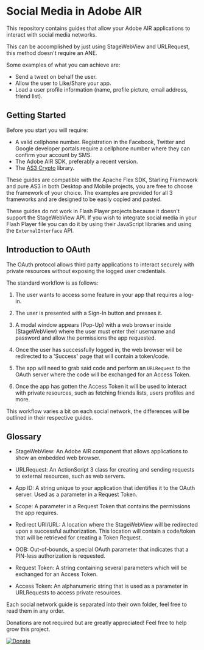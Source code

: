 # Social Media in Adobe AIR

This repository contains guides that allow your Adobe AIR applications to interact with social media networks.

This can be accomplished by just using StageWebView and URLRequest, this method doesn't require an ANE.

Some examples of what you can achieve are:

* Send a tweet on behalf the user.
* Allow the user to Like/Share your app.
* Load a user profile information (name, profile picture, email address, friend list).

## Getting Started

Before you start you will require:

* A valid cellphone number. Registration in the Facebook, Twitter and Google developer portals require a cellphone number where they can confirm your account by SMS.
* The Adobe AIR SDK, preferably a recent version.
* The [AS3 Crypto](http://crypto.hurlant.com/demo/as3crypto.swc) library.

These guides are compatible with the Apache Flex SDK, Starling Framework and pure AS3 in both Desktop and Mobile projects, you are free to choose the framework of your choice. The examples are provided for all 3 frameworks and are designed to be easily copied and pasted.

These guides do not work in Flash Player projects because it doesn't support the StageWebView API. If you wish to integrate social media in your Flash Player file you can do it by using their JavaScript libraries and using the `ExternalInterface` API.

## Introduction to OAuth

The OAuth protocol allows third party applications to interact securely with private resources without exposing the logged user credentials.

The standard workflow is as follows:

1. The user wants to access some feature in your app that requires a log-in.
 
2. The user is presented with a Sign-In button and presses it.
 
3. A modal window appears (Pop-Up) with a web browser inside (StageWebView) where the user must enter their username and password and allow the permissions the app requested.
 
4. Once the user has successfully logged in, the web browser will be redirected to a 'Success' page that will contain a token/code.
 
5. The app will need to grab said code and perform an `URLRequest` to the OAuth server where the code will be exchanged for an Access Token.
 
  6. Once the app has gotten the Access Token it will be used to interact with private resources, such as fetching friends lists, users profiles and more.

This workflow varies a bit on each social network, the differences will be outlined in their respective guides.

## Glossary

* StageWebView: An Adobe AIR component that allows applications to show an embedded web browser.

* URLRequest: An ActionScript 3 class for creating and sending requests to external resources, such as web servers.

* App ID: A string unique to your application that identifies it to the OAuth server. Used as a parameter in a Request Token.

* Scope: A parameter in a Request Token that contains the permissions the app requires.

* Redirect URI/URL: A location where the StageWebView will be redirected upon a successful authorization. This location will contain a code/token that will be retrieved for creating a Token Request.

* OOB: Out-of-bounds, a special OAuth parameter that indicates that a PIN-less authorization is requested.

* Request Token: A string containing several parameters which will be exchanged for an Access Token.

* Access Token: An alphanumeric string that is used as a parameter in URLRequests to access private resources.

Each social network guide is separated into their own folder, feel free to read them in any order.

Donations are not required but are greatly appreciated! Feel free to help grow this project.

[![Donate](https://www.paypalobjects.com/en_US/i/btn/btn_donate_LG.gif)](https://www.paypal.com/cgi-bin/webscr?cmd=_s-xclick&hosted_button_id=MQPLL355ZAKXW)
